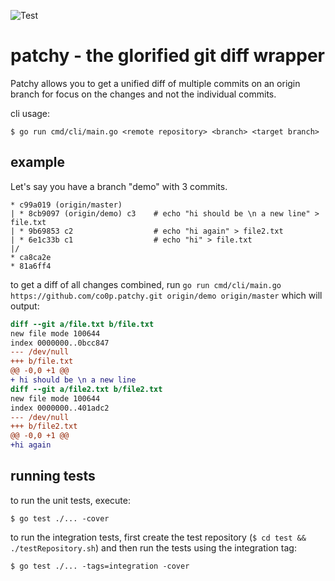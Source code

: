 ![Test](https://github.com/co0p/patchy/workflows/Test/badge.svg)

patchy - the glorified git diff wrapper  
=======================================

Patchy allows you to get a unified diff of multiple commits on an origin branch for focus on the changes and not the individual commits.

cli usage: 
    
    $ go run cmd/cli/main.go <remote repository> <branch> <target branch>
    

example
--------

Let's say you have a branch "demo" with 3 commits. 

```console
* c99a019 (origin/master) 
| * 8cb9097 (origin/demo) c3    # echo "hi should be \n a new line" > file.txt
| * 9b69853 c2                  # echo "hi again" > file2.txt 
| * 6e1c33b c1                  # echo "hi" > file.txt 
|/  
* ca8ca2e 
* 81a6ff4 
```
    
to get a diff of all changes combined, run `go run cmd/cli/main.go https://github.com/co0p.patchy.git origin/demo origin/master` which will output:

```diff
diff --git a/file.txt b/file.txt
new file mode 100644
index 0000000..0bcc847
--- /dev/null
+++ b/file.txt
@@ -0,0 +1 @@
+ hi should be \n a new line
diff --git a/file2.txt b/file2.txt
new file mode 100644
index 0000000..401adc2
--- /dev/null
+++ b/file2.txt
@@ -0,0 +1 @@
+hi again
```


running tests
-------------

to run the unit tests, execute:
    
    $ go test ./... -cover 
    
to run the integration tests, first create the test repository (```$ cd test && ./testRepository.sh```) and then run
the tests using the integration tag:

    $ go test ./... -tags=integration -cover

